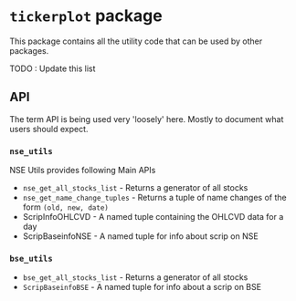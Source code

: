 # `tickerplot` package

This package contains all the utility code that can be used by other packages.

TODO : Update this list

## API

The term API is being used very 'loosely' here. Mostly to document what users should expect.

### `nse_utils`

NSE Utils provides following Main APIs

- `nse_get_all_stocks_list` - Returns a generator of all stocks
- `nse_get_name_change_tuples` - Returns a tuple of name changes of the form `(old, new, date)`
- ScripInfoOHLCVD - A named tuple containing the OHLCVD data for a day
- ScripBaseinfoNSE - A named tuple for info about scrip on NSE

### `bse_utils`

- `bse_get_all_stocks_list` - Returns a generator of all stocks
- `ScripBaseinfoBSE` - A named tuple for info about a scrip on BSE


